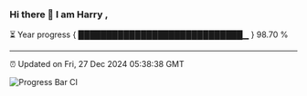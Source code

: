 ### Hi there 👋 I am Harry , 

⏳ Year progress { █████████████████████████████▁ } 98.70 %

---

⏰ Updated on Fri, 27 Dec 2024 05:38:38 GMT

![Progress Bar CI](https://github.com/duykhang68/duykhang68/workflows/Progress%20Bar%20CI/badge.svg)

